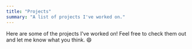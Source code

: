 ```yaml
---
title: "Projects"
summary: "A list of projects I've worked on."
---
```


Here are some of the projects I've worked on! Feel free to check them out and let me know what you think. 😄
